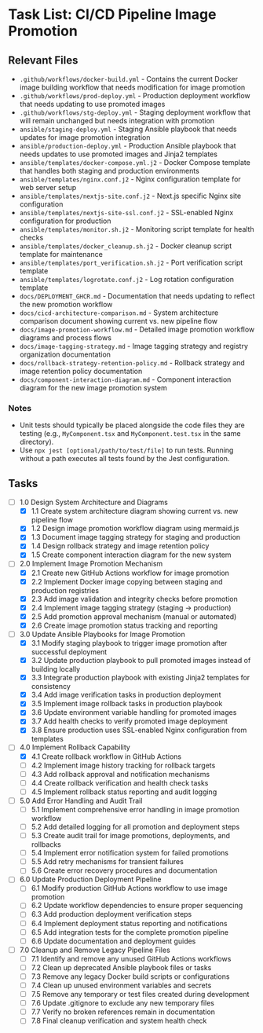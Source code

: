 # Task List: CI/CD Pipeline Image Promotion

## Relevant Files

- `.github/workflows/docker-build.yml` - Contains the current Docker image building workflow that needs modification for image promotion
- `.github/workflows/prod-deploy.yml` - Production deployment workflow that needs updating to use promoted images
- `.github/workflows/stg-deploy.yml` - Staging deployment workflow that will remain unchanged but needs integration with promotion
- `ansible/staging-deploy.yml` - Staging Ansible playbook that needs updates for image promotion integration
- `ansible/production-deploy.yml` - Production Ansible playbook that needs updates to use promoted images and Jinja2 templates
- `ansible/templates/docker-compose.yml.j2` - Docker Compose template that handles both staging and production environments
- `ansible/templates/nginx.conf.j2` - Nginx configuration template for web server setup
- `ansible/templates/nextjs-site.conf.j2` - Next.js specific Nginx site configuration
- `ansible/templates/nextjs-site-ssl.conf.j2` - SSL-enabled Nginx configuration for production
- `ansible/templates/monitor.sh.j2` - Monitoring script template for health checks
- `ansible/templates/docker_cleanup.sh.j2` - Docker cleanup script template for maintenance
- `ansible/templates/port_verification.sh.j2` - Port verification script template
- `ansible/templates/logrotate.conf.j2` - Log rotation configuration template
- `docs/DEPLOYMENT_GHCR.md` - Documentation that needs updating to reflect the new promotion workflow
- `docs/cicd-architecture-comparison.md` - System architecture comparison document showing current vs. new pipeline flow
- `docs/image-promotion-workflow.md` - Detailed image promotion workflow diagrams and process flows
- `docs/image-tagging-strategy.md` - Image tagging strategy and registry organization documentation
- `docs/rollback-strategy-retention-policy.md` - Rollback strategy and image retention policy documentation
- `docs/component-interaction-diagram.md` - Component interaction diagram for the new image promotion system

### Notes

- Unit tests should typically be placed alongside the code files they are testing (e.g., `MyComponent.tsx` and `MyComponent.test.tsx` in the same directory).
- Use `npx jest [optional/path/to/test/file]` to run tests. Running without a path executes all tests found by the Jest configuration.

## Tasks

- [ ] 1.0 Design System Architecture and Diagrams
  - [x] 1.1 Create system architecture diagram showing current vs. new pipeline flow
  - [x] 1.2 Design image promotion workflow diagram using mermaid.js
  - [x] 1.3 Document image tagging strategy for staging and production
  - [x] 1.4 Design rollback strategy and image retention policy
  - [x] 1.5 Create component interaction diagram for the new system

- [ ] 2.0 Implement Image Promotion Mechanism
  - [x] 2.1 Create new GitHub Actions workflow for image promotion
  - [x] 2.2 Implement Docker image copying between staging and production registries
  - [x] 2.3 Add image validation and integrity checks before promotion
  - [x] 2.4 Implement image tagging strategy (staging → production)
  - [x] 2.5 Add promotion approval mechanism (manual or automated)
  - [x] 2.6 Create image promotion status tracking and reporting

- [ ] 3.0 Update Ansible Playbooks for Image Promotion
  - [x] 3.1 Modify staging playbook to trigger image promotion after successful deployment
  - [x] 3.2 Update production playbook to pull promoted images instead of building locally
  - [x] 3.3 Integrate production playbook with existing Jinja2 templates for consistency
  - [x] 3.4 Add image verification tasks in production deployment
  - [x] 3.5 Implement image rollback tasks in production playbook
  - [x] 3.6 Update environment variable handling for promoted images
  - [x] 3.7 Add health checks to verify promoted image deployment
  - [x] 3.8 Ensure production uses SSL-enabled Nginx configuration from templates

- [ ] 4.0 Implement Rollback Capability
  - [x] 4.1 Create rollback workflow in GitHub Actions
  - [ ] 4.2 Implement image history tracking for rollback targets
  - [ ] 4.3 Add rollback approval and notification mechanisms
  - [ ] 4.4 Create rollback verification and health check tasks
  - [ ] 4.5 Implement rollback status reporting and audit logging

- [ ] 5.0 Add Error Handling and Audit Trail
  - [ ] 5.1 Implement comprehensive error handling in image promotion workflow
  - [ ] 5.2 Add detailed logging for all promotion and deployment steps
  - [ ] 5.3 Create audit trail for image promotions, deployments, and rollbacks
  - [ ] 5.4 Implement error notification system for failed promotions
  - [ ] 5.5 Add retry mechanisms for transient failures
  - [ ] 5.6 Create error recovery procedures and documentation

- [ ] 6.0 Update Production Deployment Pipeline
  - [ ] 6.1 Modify production GitHub Actions workflow to use image promotion
  - [ ] 6.2 Update workflow dependencies to ensure proper sequencing
  - [ ] 6.3 Add production deployment verification steps
  - [ ] 6.4 Implement deployment status reporting and notifications
  - [ ] 6.5 Add integration tests for the complete promotion pipeline
  - [ ] 6.6 Update documentation and deployment guides

- [ ] 7.0 Cleanup and Remove Legacy Pipeline Files
  - [ ] 7.1 Identify and remove any unused GitHub Actions workflows
  - [ ] 7.2 Clean up deprecated Ansible playbook files or tasks
  - [ ] 7.3 Remove any legacy Docker build scripts or configurations
  - [ ] 7.4 Clean up unused environment variables and secrets
  - [ ] 7.5 Remove any temporary or test files created during development
  - [ ] 7.6 Update .gitignore to exclude any new temporary files
  - [ ] 7.7 Verify no broken references remain in documentation
  - [ ] 7.8 Final cleanup verification and system health check
